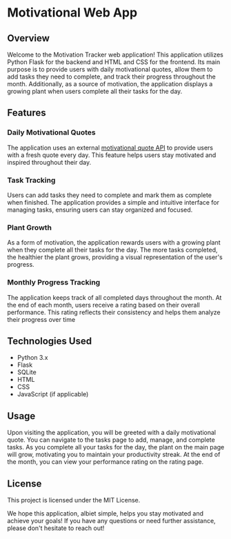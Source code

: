 # Motivational Web App

## Overview

Welcome to the Motivation Tracker web application! This application utilizes Python Flask for the backend and HTML and CSS for the frontend. Its main purpose is to provide users with daily motivational quotes, allow them to add tasks they need to complete, and track their progress throughout the month. Additionally, as a source of motivation, the application displays a growing plant when users complete all their tasks for the day.

## Features

### Daily Motivational Quotes
The application uses an external [motivational quote API](docs.zenquotes.io) to provide users with a fresh quote every day. This feature helps users stay motivated and inspired throughout their day.

### Task Tracking
Users can add tasks they need to complete and mark them as complete when finished. The application provides a simple and intuitive interface for managing tasks, ensuring users can stay organized and focused.

### Plant Growth
As a form of motivation, the application rewards users with a growing plant when they complete all their tasks for the day. The more tasks completed, the healthier the plant grows, providing a visual representation of the user's progress.

### Monthly Progress Tracking
The application keeps track of all completed days throughout the month. At the end of each month, users receive a rating based on their overall performance. This rating reflects their consistency and helps them analyze their progress over time

## Technologies Used
- Python 3.x
- Flask
- SQLite
- HTML
- CSS
- JavaScript (if applicable)

## Usage
Upon visiting the application, you will be greeted with a daily motivational quote. You can navigate to the tasks page to add, manage, and complete tasks. As you complete all your tasks for the day, the plant on the main page will grow, motivating you to maintain your productivity streak. At the end of the month, you can view your performance rating on the rating page.

## License
This project is licensed under the MIT License.

We hope this application, albiet simple, helps you stay motivated and achieve your goals! If you have any questions or need further assistance, please don't hesitate to reach out!
